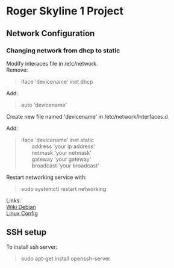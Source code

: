 # Roger Skyline 1 Project

## Network Configuration

### Changing network from dhcp to static  
Modify interaces file in /etc/network.  
Remove:  
> iface 'devicename' inet dhcp

Add:
> auto 'devicename'

Create new file named 'devicename' in /etc/network/interfaces.d  

Add:
> iface 'devicename' inet static  
&ensp;&ensp;&ensp;&ensp;address 'your ip address'  
&ensp;&ensp;&ensp;&ensp;netmask 'your netmask'  
&ensp;&ensp;&ensp;&ensp;gateway 'your gateway'  
&ensp;&ensp;&ensp;&ensp;broadcast 'your broadcast'  

Restart networking service with:  
> sudo systemctl restart networking  

Links:  
[Wiki Debian](https://wiki.debian.org/NetworkConfiguration#Configuring_the_interface_manually)  
[Linux Config](https://linuxconfig.org/how-to-setup-a-static-ip-address-on-debian-linux)

## SSH setup  
To install ssh server:  
> sudo apt-get install openssh-server  